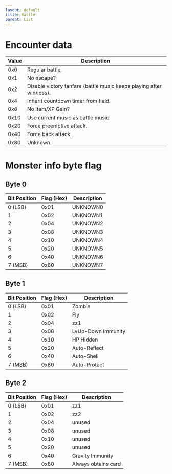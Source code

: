 ```yaml
---
layout: default
title: Battle
parent: List
---
```



# Encounter data

| Value | Description                                                          |
|-------|----------------------------------------------------------------------|
| 0x0   | Regular battle.                                                      |
| 0x1   | No escape?                                                           |
| 0x2   | Disable victory fanfare (battle music keeps playing after win/loss). |
| 0x4   | Inherit countdown timer from field.                                  |
| 0x8   | No Item/XP Gain?                                                     |
| 0x10  | Use current music as battle music.                                   |
| 0x20  | Force preemptive attack.                                             |
| 0x40  | Force back attack.                                                   |
| 0x80  | Unknown.                                                             |

# Monster info byte flag


## Byte 0

| Bit Position | Flag (Hex) | Description |
|--------------|------------|-------------|
| 0 (LSB)      | 0x01       | UNKNOWN0    |
| 1            | 0x02       | UNKNOWN1    |
| 2            | 0x04       | UNKNOWN2    |
| 3            | 0x08       | UNKNOWN3    |
| 4            | 0x10       | UNKNOWN4    |
| 5            | 0x20       | UNKNOWN5    |
| 6            | 0x40       | UNKNOWN6    |
| 7 (MSB)      | 0x80       | UNKNOWN7    |


## Byte 1

| Bit Position | Flag (Hex) | Description           |
|--------------|------------|-----------------------|
| 0 (LSB)      | 0x01       | Zombie                |
| 1            | 0x02       | Fly                   |
| 2            | 0x04       | zz1                   |
| 3            | 0x08       | LvUp-Down Immunity    |
| 4            | 0x10       | HP Hidden             |
| 5            | 0x20       | Auto-Reflect          |
| 6            | 0x40       | Auto-Shell            |
| 7 (MSB)      | 0x80       | Auto-Protect          |

## Byte 2

| Bit Position | Flag (Hex) | Description           |
|--------------|------------|-----------------------|
| 0 (LSB)      | 0x01       | zz1                   |
| 1            | 0x02       | zz2                   |
| 2            | 0x04       | unused                |
| 3            | 0x08       | unused                |
| 4            | 0x10       | unused                |
| 5            | 0x20       | unused                |
| 6            | 0x40       | Gravity Immunity      |
| 7 (MSB)      | 0x80       | Always obtains card   |









